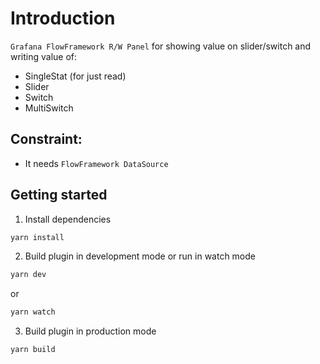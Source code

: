 # Introduction

`Grafana FlowFramework R/W Panel` for showing value on slider/switch and writing value of:

- SingleStat (for just read)
- Slider
- Switch
- MultiSwitch

## Constraint:

- It needs `FlowFramework DataSource`

## Getting started

1. Install dependencies

```BASH
yarn install
```

2. Build plugin in development mode or run in watch mode

```BASH
yarn dev
```

or

```BASH
yarn watch
```

3. Build plugin in production mode

```BASH
yarn build
```
